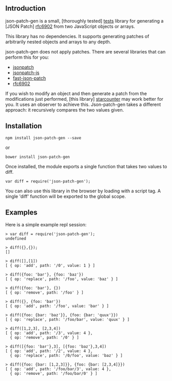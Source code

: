 ## Introduction

json-patch-gen is a small, [thoroughly tested] [tests] library for
generating a [JSON Patch] [rfc6902] from two JavaScript
objects or arrays.

This library has no dependencies. It supports generating patches of
arbitrarily nested objects and arrays to any depth.

json-patch-gen does not apply patches. There are several libraries
that can perform this for you:

* [jsonpatch](https://www.npmjs.org/package/jsonpatch)
* [jsonpatch-js](https://github.com/bruth/jsonpatch-js)
* [fast-json-patch](https://github.com/Starcounter-Jack/Fast-JSON-Patch)
* [rfc6902](https://www.npmjs.org/package/rfc6902)

If you wish to modify an object and then generate a patch from the
modifications just performed, [this library] [starcounter] may work
better for you. It uses an observer to achieve this. Json-patch-gen
takes a different approach: it recursively compares the two values
given.

[tests]: https://github.com/gregsexton/json-patch-gen/blob/master/test/diff.js
[rfc6902]: https://tools.ietf.org/html/rfc6902
[starcounter]: https://github.com/Starcounter-Jack/Fast-JSON-Patch

## Installation

    npm install json-patch-gen --save

or

    bower install json-patch-gen

Once installed, the module exports a single function that takes two
values to diff.

    var diff = require('json-patch-gen');

You can also use this library in the browser by loading with a script
tag. A single 'diff' function will be exported to the global scope.

## Examples

Here is a simple example repl session:

    > var diff = require('json-patch-gen');
    undefined

    > diff({},{});
    []

    > diff([],[1])
    [ { op: 'add', path: '/0', value: 1 } ]

    > diff({foo: 'bar'}, {foo: 'baz'})
    [ { op: 'replace', path: '/foo', value: 'baz' } ]

    > diff({foo: 'bar'}, {})
    [ { op: 'remove', path: '/foo' } ]

    > diff({}, {foo: 'bar'})
    [ { op: 'add', path: '/foo', value: 'bar' } ]

    > diff({foo: {bar: 'baz'}}, {foo: {bar: 'quux'}})
    [ { op: 'replace', path: '/foo/bar', value: 'quux' } ]

    > diff([1,2,3], [2,3,4])
    [ { op: 'add', path: '/3', value: 4 },
      { op: 'remove', path: '/0' } ]

    > diff([{foo: 'bar'},3], [{foo: 'baz'},3,4])
    [ { op: 'add', path: '/2', value: 4 },
      { op: 'replace', path: '/0/foo', value: 'baz' } ]

    > diff({foo: {bar: [1,2,3]}}, {foo: {bar: [2,3,4]}})
    [ { op: 'add', path: '/foo/bar/3', value: 4 },
      { op: 'remove', path: '/foo/bar/0' } ]
